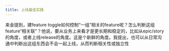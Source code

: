 ```yaml
---
title: 上线最佳实践
---
```


来金提到，建feature toggle如何控制“一组”相关的feature呢？怎么判断这组feature“相关联”？他说，要从业务上来看才是更长期和稳定的，比如从epic/story的角度，或者上线release的角度。这是个新鲜的角度。我提出，也可以从日常沟通中判断出这组东西会不会一起上线，从而判断相关性或独立性
